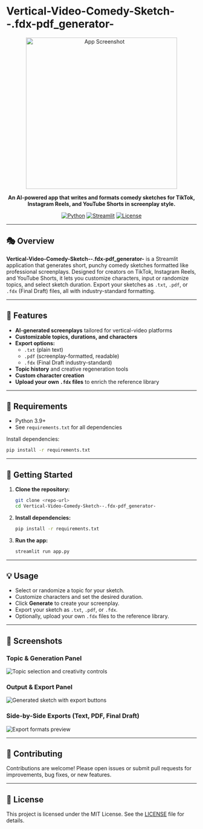 # Vertical-Video-Comedy-Sketch--.fdx-pdf_generator-

<p align="center">
  <img src="./screenshots/Screenshot1.png" alt="App Screenshot" width="400"/>
</p>

<p align="center">
  <b>An AI-powered app that writes and formats comedy sketches for TikTok, Instagram Reels, and YouTube Shorts in screenplay style.</b>
</p>

<p align="center">
  <a href="https://www.python.org/"><img src="https://img.shields.io/badge/Python-3.9%2B-blue.svg" alt="Python"></a>
  <a href="https://streamlit.io/"><img src="https://img.shields.io/badge/Built%20with-Streamlit-ff4b4b.svg" alt="Streamlit"></a>
  <a href="#license"><img src="https://img.shields.io/badge/License-MIT-green.svg" alt="License"></a>
</p>

---

## 🎭 Overview

**Vertical-Video-Comedy-Sketch--.fdx-pdf_generator-** is a Streamlit application that generates short, punchy comedy sketches formatted like professional screenplays. Designed for creators on TikTok, Instagram Reels, and YouTube Shorts, it lets you customize characters, input or randomize topics, and select sketch duration. Export your sketches as `.txt`, `.pdf`, or `.fdx` (Final Draft) files, all with industry-standard formatting.

---

## 🚀 Features

- **AI-generated screenplays** tailored for vertical-video platforms
- **Customizable topics, durations, and characters**
- **Export options:**
  - `.txt` (plain text)
  - `.pdf` (screenplay-formatted, readable)
  - `.fdx` (Final Draft industry-standard)
- **Topic history** and creative regeneration tools
- **Custom character creation**
- **Upload your own `.fdx` files** to enrich the reference library

---

## 🧱 Requirements

- Python 3.9+
- See `requirements.txt` for all dependencies

Install dependencies:

```bash
pip install -r requirements.txt
```

---

## 🚦 Getting Started

1. **Clone the repository:**
   ```bash
   git clone <repo-url>
   cd Vertical-Video-Comedy-Sketch--.fdx-pdf_generator-
   ```
2. **Install dependencies:**
   ```bash
   pip install -r requirements.txt
   ```
3. **Run the app:**
   ```bash
   streamlit run app.py
   ```

---

## 💡 Usage

- Select or randomize a topic for your sketch.
- Customize characters and set the desired duration.
- Click **Generate** to create your screenplay.
- Export your sketch as `.txt`, `.pdf`, or `.fdx`.
- Optionally, upload your own `.fdx` files to the reference library.

---

## 📸 Screenshots

### Topic & Generation Panel
![Topic selection and creativity controls](./screenshots/Screenshot1.png)

### Output & Export Panel
![Generated sketch with export buttons](./screenshots/Screenshot2.png)

### Side-by-Side Exports (Text, PDF, Final Draft)
![Export formats preview](./screenshots/Screenshot3.png)

---

## 🤝 Contributing

Contributions are welcome! Please open issues or submit pull requests for improvements, bug fixes, or new features.

---

## 📄 License

This project is licensed under the MIT License. See the [LICENSE](LICENSE) file for details.
